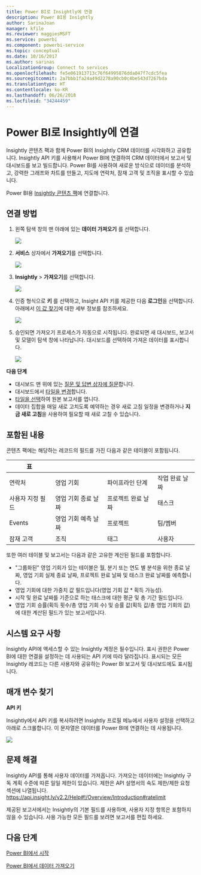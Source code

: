 ```yaml
---
title: Power BI로 Insightly에 연결
description: Power BI용 Insightly
author: SarinaJoan
manager: kfile
ms.reviewer: maggiesMSFT
ms.service: powerbi
ms.component: powerbi-service
ms.topic: conceptual
ms.date: 10/16/2017
ms.author: sarinas
LocalizationGroup: Connect to services
ms.openlocfilehash: fe5e061913713c76f64995876dda047f7cdc5fea
ms.sourcegitcommit: 2a7bbb1fa24a49d2278a90cb0c4be543d7267bda
ms.translationtype: HT
ms.contentlocale: ko-KR
ms.lasthandoff: 06/26/2018
ms.locfileid: "34244459"
---
```

# <a name="connect-to-insightly-with-power-bi"></a>Power BI로 Insightly에 연결
Insightly 콘텐츠 팩과 함께 Power BI의 Insightly CRM 데이터를 시각화하고 공유합니다. Insightly API 키를 사용해서 Power BI에 연결하여 CRM 데이터에서 보고서 및 대시보드를 보고 빌드합니다. Power BI를 사용하여 새로운 방식으로 데이터를 분석하고, 강력한 그래프와 차트를 만들고, 지도에 연락처, 잠재 고객 및 조직을 표시할 수 있습니다.

Power BI용 [Insightly 콘텐츠 팩](https://app.powerbi.com/getdata/services/insightly)에 연결합니다.

## <a name="how-to-connect"></a>연결 방법
1. 왼쪽 탐색 창의 맨 아래에 있는 **데이터 가져오기** 를 선택합니다.
   
   ![](media/service-connect-to-insightly/getdata.png)
2. **서비스** 상자에서 **가져오기**를 선택합니다.
   
   ![](media/service-connect-to-insightly/services.png)
3. **Insightly** \> **가져오기**를 선택합니다.
   
   ![](media/service-connect-to-insightly/insightly.png)
4. 인증 형식으로 **키** 를 선택하고, Insight API 키를 제공한 다음 **로그인**을 선택합니다. 아래에서 [이 값 찾기](#FindingParams)에 대한 세부 정보를 참조하세요.
   
   ![](media/service-connect-to-insightly/creds.png)
5. 승인되면 가져오기 프로세스가 자동으로 시작됩니다. 완료되면 새 대시보드, 보고서 및 모델이 탐색 창에 나타납니다. 대시보드를 선택하여 가져온 데이터를 표시합니다.
   
     ![](media/service-connect-to-insightly/dashboard.png)

**다음 단계**

* 대시보드 맨 위에 있는 [질문 및 답변 상자에 질문](power-bi-q-and-a.md)합니다.
* 대시보드에서 [타일을 변경](service-dashboard-edit-tile.md)합니다.
* [타일을 선택](service-dashboard-tiles.md)하여 원본 보고서를 엽니다.
* 데이터 집합을 매일 새로 고치도록 예약하는 경우 새로 고침 일정을 변경하거나 **지금 새로 고침**을 사용하여 필요할 때 새로 고칠 수 있습니다.

## <a name="whats-included"></a>포함된 내용
콘텐츠 팩에는 해당하는 레코드의 필드를 가진 다음과 같은 테이블이 포함됩니다.

| 표 |  |  |  |
| --- | --- | --- | --- |
| 연락처 |영업 기회 |파이프라인 단계 |작업 완료 날짜 |
| 사용자 지정 필드 |영업 기회 종료 날짜 |프로젝트 완료 날짜 |태스크 |
| Events |영업 기회 예측 날짜 |프로젝트 |팀/멤버 |
| 잠재 고객 |조직 |태그 |사용자 |

또한 여러 테이블 및 보고서는 다음과 같은 고유한 계산된 필드를 포함합니다.  

* "그룹화된" 영업 기회가 있는 테이블은 월, 분기 또는 연도 별 분석을 위한 종료 날짜, 영업 기회 실제 종료 날짜, 프로젝트 완료 날짜 및 태스크 완료 날짜를 예측합니다.  
* 영업 기회에 대한 가중치 값 필드입니다(영업 기회 값 * 획득 가능성).  
* 시작 및 완료 날짜를 기준으로 하는 태스크에 대한 평균 및 총 기간 필드입니다.  
* 영업 기회 승률(획득 횟수/총 영업 기회 수) 및 승률 값(획득 값/총 영업 기회의 값)에 대한 계산된 필드가 있는 보고서입니다.  

## <a name="system-requirements"></a>시스템 요구 사항
Insightly API에 액세스할 수 있는 Insightly 계정은 필수입니다. 표시 권한은 Power BI에 대한 연결을 설정하는 데 사용되는 API 키에 따라 달라집니다. 표시되는 모든 Insightly 레코드는 다른 사용자와 공유하는 Power BI 보고서 및 대시보드에도 표시됩니다.

<a name="FindingParams"></a>

## <a name="finding-parameters"></a>매개 변수 찾기
**API 키**

Insightly에서 API 키를 복사하려면 Insightly 프로필 메뉴에서 사용자 설정을 선택하고 아래로 스크롤합니다. 이 문자열은 데이터를 Power BI에 연결하는 데 사용됩니다.

![](media/service-connect-to-insightly/findapi.png)

## <a name="troubleshooting"></a>문제 해결
Insightly API를 통해 사용자 데이터를 가져옵니다. 가져오는 데이터에는 Insightly 구독 계획 수준에 따른 일일 제한이 있습니다. 제한은 API 설명서의 속도 제한/제한 요청 섹션에 나열됩니다. https://api.insight.ly/v2.2/Help#!/Overview/Introduction#ratelimit

제공된 보고서에서는 Insightly의 기본 필드를 사용하며, 사용자 지정 항목은 포함하지 않을 수 있습니다. 사용 가능한 모든 필드를 보려면 보고서를 편집 하세요.

## <a name="next-steps"></a>다음 단계
[Power BI에서 시작](service-get-started.md)

[Power BI에서 데이터 가져오기](service-get-data.md)

